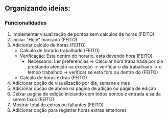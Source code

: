 ## Organizando ideias:

### Funcionalidades
1. Implementar visualização de pontos sem calculos de horas (FEITO)
2. Iniciar "Hoje" marcado (FEITO)
3. Adicionar calculo de horas (FEITO)
	- Calculo de horario trabalhado (FEITO)
	- Verificação: Esta dentro do horario, esta devendo hora (FEITO)
		- Necessario: Ler preferencias -> Calcular hora trabalhada por dia prestando atenção na exceção -> verificar o dia trabalhado -> o tempo trabalhdo -> verificar se esta fora ou dentro do  (FEITO)
	- Calculo de horas extras (FEITO)
4. Adicionar opção de visualização por dia, semana e mes
5. Adicionar opcão de abono na pagina de adição ou pagina de edição
6. Deixar pagina de edição iniciando com todos pontos e entrada e saida serem fixos (FEITO)
7. Mostrar total de extras ou faltantes (FEITO)
8. Adicionar opção para registrar horas extras anteriores